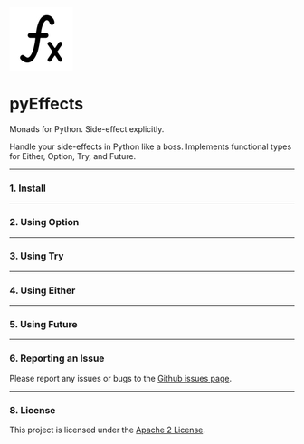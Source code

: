 ![Logo](logo.jpg)

# pyEffects  

Monads for Python.  Side-effect explicitly.

Handle your side-effects in Python like a boss.  Implements functional types for Either, Option, Try, and Future.

---
### 1. Install

---
### 2. Using Option 

---
### 3. Using Try

---
### 4. Using Either

---
### 5. Using Future 

---
### 6. Reporting an Issue

Please report any issues or bugs to the [Github issues page](https://github.com/vickumar1981/pyeffects/issues). 

---
### 8. License

This project is licensed under the [Apache 2 License](LICENSE.md).